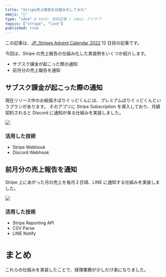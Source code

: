 ```yaml
---
title: "Stripe売上報告を仕組み化してみた"
emoji: "🔖"
type: "idea" # tech: 技術記事 / idea: アイデア
topics: ["stripe", "line"]
published: true
---
```


この記事は、[JP_Stripes Advent Calendar 2022](https://adventar.org/calendars/7823) 12 日目の記事です。

今回は、Stripe の売上報告の仕組み化した実装例をいくつか紹介します。

- サブスク課金が起こった際の通知
- 前月分の売上報告を通知

## サブスク課金が起こった際の通知

現在リリース中のお絵描きばりぐっどくんには、プレミアムばりぐっどくんというプランがあります。
そのアプリに Stripe Subscription を導入しており、月額契約されると Discord に通知が来る仕組みを実装しました。

![](https://storage.googleapis.com/zenn-user-upload/15edc8c2ad77-20221212.png)

### 活用した技術

- Stripe Webhook
- Discord Webhook

## 前月分の売上報告を通知

Stripe 上にあがった月の売上を毎月２日頃、LINE に通知する仕組みを実装しました。

![](https://storage.googleapis.com/zenn-user-upload/dea3d1c7fd43-20221212.jpeg)

### 活用した技術

- Stripe Reporting API
- CSV Parse
- LINE Notify

# まとめ

これらの仕組みを実装したことで、経理業務が少しだけ楽になりました。
